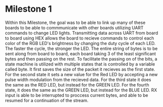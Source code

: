# Milestone 1

Within this Milestone, the goal was to be able to link up many of these boards to be able to commmunicate with other boards utilizing UART commands to change LED lights. Transmitting data across UART from board to board using HEX allows the board to recieve commands to control each color of the RGB LED's brightness by changing the duty cycle of each LED. The faster the cycle, the stronger the LED. The entire string of bytes is to be sent along from board to board, each board taking 3 of the least significant bytes and then passing on the rest. To facilitate the passing on of the bits, a state machine is utilized with multiple states that is controlled by a variable called byte. It first saves the size of the packet it recieves as the first state. For the second state it sets a new value for the Red LED by accepting a new pulse width modulation from the recieved data. For the third state it does the same as the RED LED, but instead for the GREEN LED. For the fourth state, it does the same as the GREEN LED, but instead for the BLUE LED. RX input is able to be interrupted to proccess current bytes, and able to be resumed for a continuation of the stream.
